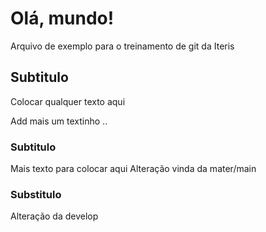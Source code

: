 # Olá, mundo!

Arquivo de exemplo para o treinamento de git da Iteris

## Subtitulo

Colocar qualquer texto aqui

Add mais um textinho ..

### Subtitulo
Mais texto para colocar aqui
Alteração vinda da mater/main

### Substitulo
Alteração da develop
